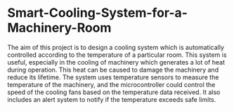 # Smart-Cooling-System-for-a-Machinery-Room

The aim of this project is to design a cooling system which is automatically controlled
according to the temperature of a particular room. This system is useful, especially in the
cooling of machinery which generates a lot of heat during operation. This heat can be
caused to damage the machinery and reduce its lifetime.
The system uses temperature sensors to measure the temperature of the machinery, and
the microcontroller could control the speed of the cooling fans based on the temperature
data received. It also includes an alert system to notify if the temperature exceeds safe
limits.
